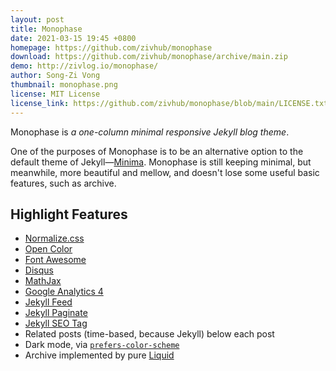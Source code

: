 ```yaml
---
layout: post
title: Monophase
date: 2021-03-15 19:45 +0800
homepage: https://github.com/zivhub/monophase
download: https://github.com/zivhub/monophase/archive/main.zip
demo: http://zivlog.io/monophase/
author: Song-Zi Vong
thumbnail: monophase.png
license: MIT License
license_link: https://github.com/zivhub/monophase/blob/main/LICENSE.txt
---
```


Monophase is *a one-column minimal responsive Jekyll blog theme*.

One of the purposes of Monophase is to be an alternative option to the default theme of Jekyll—[Minima](https://github.com/jekyll/minima). Monophase is still keeping minimal, but meanwhile, more beautiful and mellow, and doesn't lose some useful basic features, such as archive.

## Highlight Features <!-- omit in toc -->

- [Normalize.css](https://github.com/necolas/normalize.css)
- [Open Color](https://github.com/yeun/open-color)
- [Font Awesome](https://fontawesome.com/)
- [Disqus](https://disqus.com/)
- [MathJax](https://www.mathjax.org/)
- [Google Analytics 4](https://support.google.com/analytics/answer/10089681?hl=en)
- [Jekyll Feed](https://github.com/jekyll/jekyll-feed/)
- [Jekyll Paginate](https://github.com/jekyll/jekyll-paginate)
- [Jekyll SEO Tag](https://github.com/jekyll/jekyll-seo-tag/)
- Related posts (time-based, because Jekyll) below each post
- Dark mode, via [`prefers-color-scheme`](https://developer.mozilla.org/en-US/docs/Web/CSS/@media/prefers-color-scheme)
- Archive implemented by pure [Liquid](https://shopify.github.io/liquid/)
